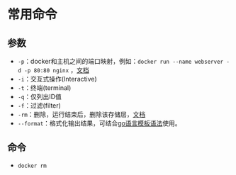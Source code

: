 # 常用命令

## 参数

- `-p`：docker和主机之间的端口映射，例如：`docker run --name webserver -d -p 80:80 nginx` ，[文档](https://docs.docker.com/engine/reference/run/#expose-incoming-ports)
- `-i`：交互式操作(Interactive)
- `-t`：终端(terminal)
- `-q`：仅列出ID值
- `-f`：过滤(filter)
- `-rm`：删除，运行结束后，删除该存储层，[文档](https://docs.docker.com/engine/reference/run/#clean-up---rm)
- `--format`：格式化输出结果，可结合[go语言模板语法](https://gohugo.io/templates/introduction/)使用。

## 命令

- `docker rm`